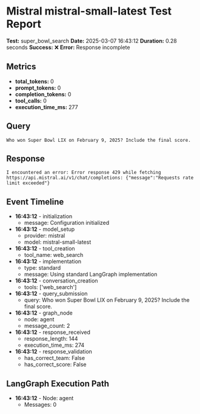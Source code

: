 # Mistral mistral-small-latest Test Report

**Test:** super_bowl_search
**Date:** 2025-03-07 16:43:12
**Duration:** 0.28 seconds
**Success:** ❌
**Error:** Response incomplete

## Metrics

- **total_tokens:** 0
- **prompt_tokens:** 0
- **completion_tokens:** 0
- **tool_calls:** 0
- **execution_time_ms:** 277

## Query

```
Who won Super Bowl LIX on February 9, 2025? Include the final score.
```

## Response

```
I encountered an error: Error response 429 while fetching https://api.mistral.ai/v1/chat/completions: {"message":"Requests rate limit exceeded"}
```

## Event Timeline

- **16:43:12** - initialization
  - message: Configuration initialized
- **16:43:12** - model_setup
  - provider: mistral
  - model: mistral-small-latest
- **16:43:12** - tool_creation
  - tool_name: web_search
- **16:43:12** - implementation
  - type: standard
  - message: Using standard LangGraph implementation
- **16:43:12** - conversation_creation
  - tools: ['web_search']
- **16:43:12** - query_submission
  - query: Who won Super Bowl LIX on February 9, 2025? Include the final score.
- **16:43:12** - graph_node
  - node: agent
  - message_count: 2
- **16:43:12** - response_received
  - response_length: 144
  - execution_time_ms: 274
- **16:43:12** - response_validation
  - has_correct_team: False
  - has_correct_score: False

## LangGraph Execution Path

- **16:43:12** - Node: agent
  - Messages: 0
